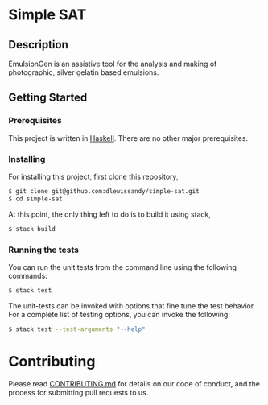 # Simple SAT #
## Description ##
EmulsionGen is an assistive tool for the analysis and making of photographic, silver gelatin based emulsions.

## Getting Started ##
### Prerequisites ###

This project is written in [Haskell](https://docs.haskellstack.org/en/stable/README/). There are no other major prerequisites.

### Installing ###

For installing this project, first clone this repository,

```bash
$ git clone git@github.com:dlewissandy/simple-sat.git
$ cd simple-sat
```

At this point, the only thing left to do is to build it using stack,

```bash
$ stack build
```

### Running the tests ###
You can run the unit tests from the command line using the following commands:
```bash
$ stack test
```

The unit-tests can be invoked with options that fine tune the test behavior. For a complete list of testing options, you can invoke the following:
```bash
$ stack test --test-arguments "--help"
```

<!-- # Example Usage #
For example usage, please consult the code simple-sat source code in the app
folder, or execute the simple-sat application from the command line:

```bash
$ stack build
$ stack exec -- simple-sat queens4.logic
```
The example can be invoked with options that control the source file and output.
For a complete list of options, consult the program's help command:
```bash
$ stack exec -- simple-sat --help
``` -->

# Contributing #
Please read [CONTRIBUTING.md](CONTRIBUTING.md) for details on our code of
conduct, and the process for submitting pull requests to us.
